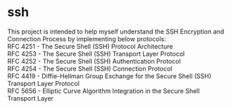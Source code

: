 # ssh
This project is intended to help myself understand the SSH Encryption and Connection Process by implementing below protocols:<br />
RFC 4251 - The Secure Shell (SSH) Protocol Architecture<br />
RFC 4253 - The Secure Shell (SSH) Transport Layer Protocol<br />
RFC 4252 - The Secure Shell (SSH) Authentication Protocol<br />
RFC 4254 - The Secure Shell (SSH) Connection Protocol<br />
RFC 4419 - Diffie-Hellman Group Exchange for the Secure Shell (SSH) Transport Layer Protocol<br />
RFC 5656 - Elliptic Curve Algorithm Integration in the Secure Shell Transport Layer<br />